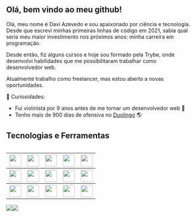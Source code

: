 ## Olá, bem vindo ao meu github! 

Olá, meu nome é Davi Azevedo e sou apaixonado por ciência e tecnologia. Desde que escrevi minhas primeiras linhas de código em 2021, sabia qual seria meu maior investimento nos próximos anos: minha carreira em programação.

Desde então, fiz alguns cursos e hoje sou formado pela Trybe, onde desenvolvi habilidades que me possibilitaram trabalhar como desenvolvedor web. 

Atualmente trabalho como freelancer, mas estou aberto a novas oportunidades.

🌱 Curiosidades:

- Fui violinista por 9 anos antes de me tornar um desenvolvedor web 🎻
- Tenho mais de 900 dias de ofensiva no [Duolingo](https://www.duolingo.com/profile/daviazev) 🌎


<h2 align="left">Tecnologias e Ferramentas</h2>
<table width="320px" align="left" border="0">
    <tr>
        <th><img height="32px" src="https://img.shields.io/badge/html5-%23E34F26.svg?style=for-the-badge&logo=html5&logoColor=white"></th>
        <th><img height="32px" src="https://img.shields.io/badge/CSS3-1572B6?style=for-the-badge&logo=css3&logoColor=white"></th>
        <th><img height="32px" src="https://img.shields.io/badge/JavaScript-F7DF1E?style=for-the-badge&logo=javascript&logoColor=black"></th>
        <th><img height="32px" src="https://img.shields.io/badge/TypeScript-007ACC?style=for-the-badge&logo=typescript&logoColor=white"></th>
        <th><img height="32px" src="https://img.shields.io/badge/Node.js-43853D?style=for-the-badge&logo=node.js&logoColor=white"></th>
    </tr>
    <tr>
        <th><img height="32px" src="https://img.shields.io/badge/MongoDB-4EA94B?style=for-the-badge&logo=mongodb&logoColor=white"></th>
        <th><img height="32px" src="https://img.shields.io/badge/MySQL-00000F?style=for-the-badge&logo=mysql&logoColor=white"></th>
        <th><img height="32px" src="https://img.shields.io/badge/Sequelize-52B0E7?style=for-the-badge&logo=Sequelize&logoColor=white"></th>
        <th><img height="32px" src="https://img.shields.io/badge/-mocha-%238D6748?style=for-the-badge&logo=mocha&logoColor=white"></th>
        <th><img height="32px" src="https://img.shields.io/badge/-jest-%23C21325?style=for-the-badge&logo=jest&logoColor=white"></th>
    </tr>
    <tr>
        <th><img height="32px" src="https://img.shields.io/badge/Docker-2496ED?style=for-the-badge&logo=docker&logoColor=white"></th>
        <th><img height="32px" src="https://img.shields.io/badge/React-20232A?style=for-the-badge&logo=react&logoColor=61DAFB"></th>
        <th><img height="32px" src="https://img.shields.io/badge/Redux-593D88?style=for-the-badge&logo=redux&logoColor=white"></th>
        <th><img height="32px" src="https://img.shields.io/badge/Context--Api-000000?style=for-the-badge&logo=react" /></th>
        <th><img height="32px" src="https://img.shields.io/badge/python-3670A0?style=for-the-badge&logo=python&logoColor=ffdd54" /></th>
    </tr>
</table>

<table>
    <a href = "mailto:azvd.davi@gmail.com"><img src="https://img.shields.io/badge/-Gmail-%23333?style=for-the-badge&logo=gmail&logoColor=white" target="_blank"></a>
    <a href="https://www.linkedin.com/in/daviazev" target="_blank"><img src="https://img.shields.io/badge/-LinkedIn-%230077B5?style=for-the-badge&logo=linkedin&logoColor=white" target="_blank"></a> 
</table>
